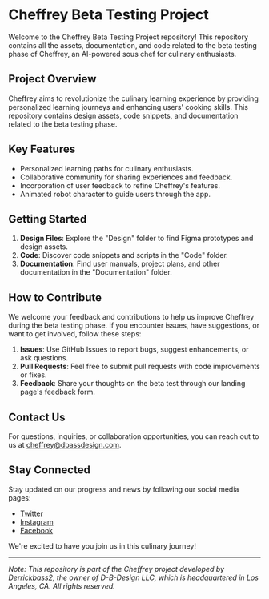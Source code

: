 # Cheffrey Beta Testing Project

Welcome to the Cheffrey Beta Testing Project repository! This repository contains all the assets, documentation, and code related to the beta testing phase of Cheffrey, an AI-powered sous chef for culinary enthusiasts.

## Project Overview

Cheffrey aims to revolutionize the culinary learning experience by providing personalized learning journeys and enhancing users' cooking skills. This repository contains design assets, code snippets, and documentation related to the beta testing phase.

## Key Features

- Personalized learning paths for culinary enthusiasts.
- Collaborative community for sharing experiences and feedback.
- Incorporation of user feedback to refine Cheffrey's features.
- Animated robot character to guide users through the app.

## Getting Started

1. **Design Files**: Explore the "Design" folder to find Figma prototypes and design assets.
2. **Code**: Discover code snippets and scripts in the "Code" folder.
3. **Documentation**: Find user manuals, project plans, and other documentation in the "Documentation" folder.

## How to Contribute

We welcome your feedback and contributions to help us improve Cheffrey during the beta testing phase. If you encounter issues, have suggestions, or want to get involved, follow these steps:

1. **Issues**: Use GitHub Issues to report bugs, suggest enhancements, or ask questions.
2. **Pull Requests**: Feel free to submit pull requests with code improvements or fixes.
3. **Feedback**: Share your thoughts on the beta test through our landing page's feedback form.

## Contact Us

For questions, inquiries, or collaboration opportunities, you can reach out to us at [cheffrey@dbassdesign.com](mailto:cheffrey@dbassdesign.com).

## Stay Connected

Stay updated on our progress and news by following our social media pages:

- [Twitter](https://twitter.com/cheffreyapp)
- [Instagram](https://instagram.com/cheffreyapp)
- [Facebook](https://facebook.com/cheffreyapp)

We're excited to have you join us in this culinary journey!

---

*Note: This repository is part of the Cheffrey project developed by [Derrickbass2](https://dbassdesign.com), the owner of D-B-Design LLC, which is headquartered in Los Angeles, CA. All rights reserved.*
